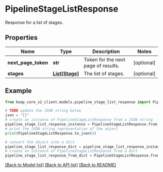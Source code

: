 # PipelineStageListResponse

Response for a list of stages.

## Properties

Name | Type | Description | Notes
------------ | ------------- | ------------- | -------------
**next_page_token** | **str** | Token for the next page of results. | [optional] 
**stages** | [**List[Stage]**](Stage.md) | The list of stages. | [optional] 

## Example

```python
from keap_core_v2_client.models.pipeline_stage_list_response import PipelineStageListResponse

# TODO update the JSON string below
json = "{}"
# create an instance of PipelineStageListResponse from a JSON string
pipeline_stage_list_response_instance = PipelineStageListResponse.from_json(json)
# print the JSON string representation of the object
print(PipelineStageListResponse.to_json())

# convert the object into a dict
pipeline_stage_list_response_dict = pipeline_stage_list_response_instance.to_dict()
# create an instance of PipelineStageListResponse from a dict
pipeline_stage_list_response_from_dict = PipelineStageListResponse.from_dict(pipeline_stage_list_response_dict)
```
[[Back to Model list]](../README.md#documentation-for-models) [[Back to API list]](../README.md#documentation-for-api-endpoints) [[Back to README]](../README.md)


